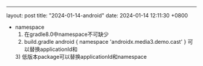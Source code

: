 ---
layout: post
title:  "2024-01-14-android"
date:   2024-01-14 12:11:30 +0800

- namespace
    1) 在gradle8.0中namespace不可缺少
    2) build.gradle
        android {
            namespace 'androidx.media3.demo.cast'
        }
    可以替换applicationId和
    <manifest xmlns:android="http://schemas.android.com/apk/res/android"
    package="androidx.media3.demo.cast">
    </manifest>
    3) 低版本package可以替换applicationId和namespace




  



    






